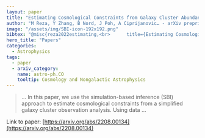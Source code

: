 ```yaml
---
layout: paper
title: "Estimating Cosmological Constraints from Galaxy Cluster Abundance using Simulation-Based Inference"
author: "M Reza, Y Zhang, B Nord, J Poh, A Ciprijanovic… - arXiv preprint arXiv …, 2022 - arxiv.org"
image: "/assets/img/SBI-icon-192x192.png"
bibtex: "@misc{reza2022estimating,<br>      title={Estimating Cosmological Constraints from Galaxy Cluster Abundance using Simulation-Based Inference}, <br>      author={Moonzarin Reza and Yuanyuan Zhang and Brian Nord and Jason Poh and Aleksandra Ciprijanovic and Louis Strigari},<br>      year={2022},<br>      eprint={2208.00134},<br>      archivePrefix={arXiv},<br>      primaryClass={astro-ph.CO}<br>}"
hero_title: "Papers"
categories:
  - Astrophysics
tags:
  - paper
  - arxiv_category:
    name: astro-ph.CO
    tooltip: Cosmology and Nongalactic Astrophysics
---
```

>… In this paper, we use the simulation-based inference (SBI) approach to estimate cosmological constraints from a simplified galaxy cluster observation analysis. Using data …

Link to paper: [https://arxiv.org/abs/2208.00134](https://arxiv.org/abs/2208.00134)


